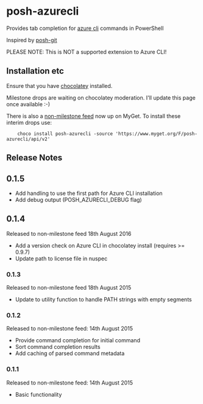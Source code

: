 # posh-azurecli
Provides tab completion for [azure cli](https://azure.microsoft.com/en-us/documentation/articles/xplat-cli/) commands in PowerShell

Inspired by [posh-git](https://github.com/dahlbyk/posh-git)

PLEASE NOTE: This is NOT a supported extension to Azure CLI!

## Installation etc
Ensure that you have [chocolatey](https://chocolatey.org/) installed.


Milestone drops are waiting on chocolatey moderation. I'll update this page once available :-)

There is also a [non-milestone feed](https://www.myget.org/F/posh-azurecli/api/v2) now up on MyGet. 
To install these interim drops use:

```
    choco install posh-azurecli -source 'https://www.myget.org/F/posh-azurecli/api/v2'
```

## Release Notes

## 0.1.5
* Add handling to use the first path for Azure CLI installation
* Add debug output (POSH_AZURECLI_DEBUG flag)

## 0.1.4
Released to non-milestone feed 18th August 2016
* Add a version check on Azure CLI in chocolatey install (requires >= 0.9.7)
* Update path to license file in nuspec

### 0.1.3
Released to non-milestone feed 18th August 2015
* Update to utility function to handle PATH strings with empty segments

### 0.1.2 
Released to non-milestone feed: 14th August 2015
* Provide command completion for initial command
* Sort command completion results
* Add caching of parsed command metadata
 
### 0.1.1
Released to non-milestone feed: 14th August 2015
* Basic functionality
